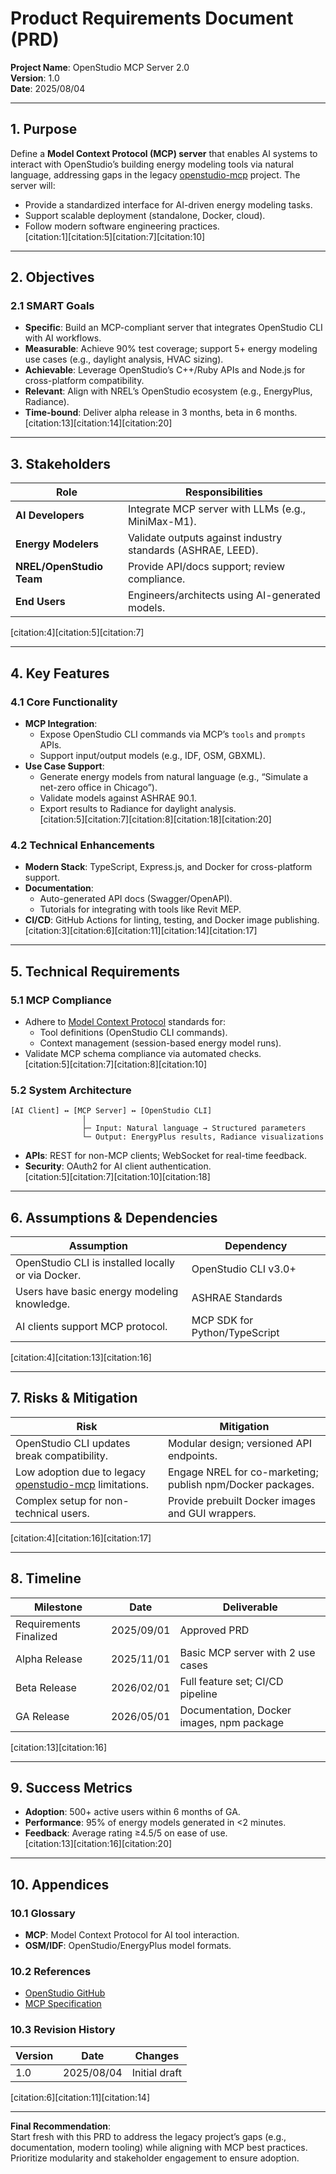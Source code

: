 

# Product Requirements Document (PRD)  
**Project Name**: OpenStudio MCP Server 2.0  
**Version**: 1.0  
**Date**: 2025/08/04  

---

## 1. **Purpose**  
Define a **Model Context Protocol (MCP) server** that enables AI systems to interact with OpenStudio’s building energy modeling tools via natural language, addressing gaps in the legacy [openstudio-mcp](https://github.com/anchapin/openstudio-mcp) project. The server will:  
- Provide a standardized interface for AI-driven energy modeling tasks.  
- Support scalable deployment (standalone, Docker, cloud).  
- Follow modern software engineering practices.  
[citation:1][citation:5][citation:7][citation:10]  

---

## 2. **Objectives**  
### 2.1 **SMART Goals**  
- **Specific**: Build an MCP-compliant server that integrates OpenStudio CLI with AI workflows.  
- **Measurable**: Achieve 90% test coverage; support 5+ energy modeling use cases (e.g., daylight analysis, HVAC sizing).  
- **Achievable**: Leverage OpenStudio’s C++/Ruby APIs and Node.js for cross-platform compatibility.  
- **Relevant**: Align with NREL’s OpenStudio ecosystem (e.g., EnergyPlus, Radiance).  
- **Time-bound**: Deliver alpha release in 3 months, beta in 6 months.  
[citation:13][citation:14][citation:20]  

---

## 3. **Stakeholders**  
| Role | Responsibilities |  
|------|------------------|  
| **AI Developers** | Integrate MCP server with LLMs (e.g., MiniMax-M1). |  
| **Energy Modelers** | Validate outputs against industry standards (ASHRAE, LEED). |  
| **NREL/OpenStudio Team** | Provide API/docs support; review compliance. |  
| **End Users** | Engineers/architects using AI-generated models. |  
[citation:4][citation:5][citation:7]  

---

## 4. **Key Features**  
### 4.1 **Core Functionality**  
- **MCP Integration**:  
  - Expose OpenStudio CLI commands via MCP’s `tools` and `prompts` APIs.  
  - Support input/output models (e.g., IDF, OSM, GBXML).  
- **Use Case Support**:  
  - Generate energy models from natural language (e.g., “Simulate a net-zero office in Chicago”).  
  - Validate models against ASHRAE 90.1.  
  - Export results to Radiance for daylight analysis.  
[citation:5][citation:7][citation:8][citation:18][citation:20]  

### 4.2 **Technical Enhancements**  
- **Modern Stack**: TypeScript, Express.js, and Docker for cross-platform support.  
- **Documentation**:  
  - Auto-generated API docs (Swagger/OpenAPI).  
  - Tutorials for integrating with tools like Revit MEP.  
- **CI/CD**: GitHub Actions for linting, testing, and Docker image publishing.  
[citation:3][citation:6][citation:11][citation:14][citation:17]  

---

## 5. **Technical Requirements**  
### 5.1 **MCP Compliance**  
- Adhere to [Model Context Protocol](https://modelcontextprotocol.io/) standards for:  
  - Tool definitions (OpenStudio CLI commands).  
  - Context management (session-based energy model runs).  
- Validate MCP schema compliance via automated checks.  
[citation:5][citation:7][citation:8][citation:10]  

### 5.2 **System Architecture**  
```plaintext
[AI Client] ↔ [MCP Server] ↔ [OpenStudio CLI]  
                │  
                ├─ Input: Natural language → Structured parameters  
                └─ Output: EnergyPlus results, Radiance visualizations  
```  
- **APIs**: REST for non-MCP clients; WebSocket for real-time feedback.  
- **Security**: OAuth2 for AI client authentication.  
[citation:5][citation:7][citation:10][citation:18]  

---

## 6. **Assumptions & Dependencies**  
| Assumption | Dependency |  
|------------|------------|  
| OpenStudio CLI is installed locally or via Docker. | OpenStudio CLI v3.0+ |  
| Users have basic energy modeling knowledge. | ASHRAE Standards |  
| AI clients support MCP protocol. | MCP SDK for Python/TypeScript |  
[citation:4][citation:13][citation:16]  

---

## 7. **Risks & Mitigation**  
| Risk | Mitigation |  
|------|------------|  
| OpenStudio CLI updates break compatibility. | Modular design; versioned API endpoints. |  
| Low adoption due to legacy [openstudio-mcp](https://github.com/anchapin/openstudio-mcp) limitations. | Engage NREL for co-marketing; publish npm/Docker packages. |  
| Complex setup for non-technical users. | Provide prebuilt Docker images and GUI wrappers. |  
[citation:4][citation:16][citation:17]  

---

## 8. **Timeline**  
| Milestone | Date | Deliverable |  
|-----------|------|-------------|  
| Requirements Finalized | 2025/09/01 | Approved PRD |  
| Alpha Release | 2025/11/01 | Basic MCP server with 2 use cases |  
| Beta Release | 2026/02/01 | Full feature set; CI/CD pipeline |  
| GA Release | 2026/05/01 | Documentation, Docker images, npm package |  
[citation:13][citation:16]  

---

## 9. **Success Metrics**  
- **Adoption**: 500+ active users within 6 months of GA.  
- **Performance**: 95% of energy models generated in <2 minutes.  
- **Feedback**: Average rating ≥4.5/5 on ease of use.  
[citation:13][citation:16][citation:20]  

---

## 10. **Appendices**  
### 10.1 **Glossary**  
- **MCP**: Model Context Protocol for AI tool interaction.  
- **OSM/IDF**: OpenStudio/EnergyPlus model formats.  

### 10.2 **References**  
- [OpenStudio GitHub](https://github.com/NREL/OpenStudio)  
- [MCP Specification](https://modelcontextprotocol.io/)  

### 10.3 **Revision History**  
| Version | Date | Changes |  
|---------|------|---------|  
| 1.0 | 2025/08/04 | Initial draft |  

[citation:6][citation:11][citation:14]  

--- 

**Final Recommendation**:  
Start fresh with this PRD to address the legacy project’s gaps (e.g., documentation, modern tooling) while aligning with MCP best practices. Prioritize modularity and stakeholder engagement to ensure adoption.